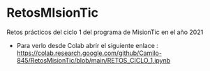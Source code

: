 # RetosMIsionTic
Retos prácticos del ciclo 1 del programa de MisionTic en el año 2021

 - Para verlo desde Colab abrir el siguiente enlace : https://colab.research.google.com/github/Camilo-845/RetosMisionTic/blob/main/RETOS_CICLO_1.ipynb
